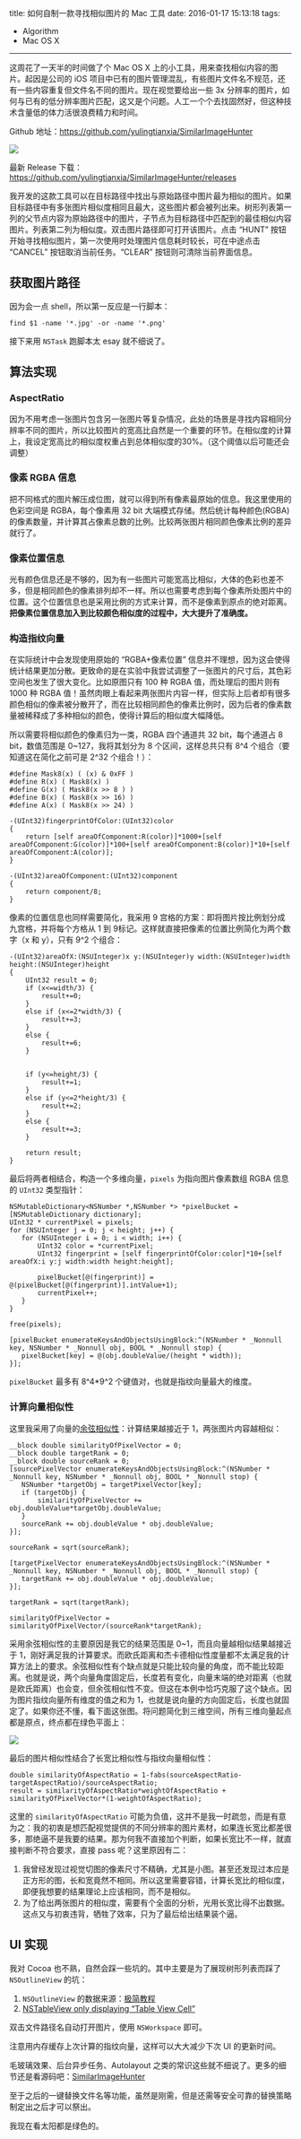 title: 如何自制一款寻找相似图片的 Mac 工具
date: 2016-01-17 15:13:18
tags:

- Algorithm
- Mac OS X

---

这周花了一天半的时间做了个 Mac OS X 上的小工具，用来查找相似内容的图片。起因是公司的 iOS 项目中已有的图片管理混乱，有些图片文件名不规范，还有一些内容重复但文件名不同的图片。现在视觉要给出一些 3x 分辨率的图片，如何与已有的低分辨率图片匹配，这又是个问题。人工一个个去找固然好，但这种技术含量低的体力活很浪费精力和时间。

Github 地址：https://github.com/yulingtianxia/SimilarImageHunter

![](http://7ni3rk.com1.z0.glb.clouddn.com/QQ20160117-2.png)

<!--more-->

最新 Release 下载：https://github.com/yulingtianxia/SimilarImageHunter/releases

我开发的这款工具可以在目标路径中找出与原始路径中图片最为相似的图片。如果目标路径中有多张图片相似度相同且最大，这些图片都会被列出来。树形列表第一列的父节点内容为原始路径中的图片，子节点为目标路径中匹配到的最佳相似内容图片。列表第二列为相似度。双击图片路径即可打开该图片。点击 “HUNT” 按钮开始寻找相似图片，第一次使用时处理图片信息耗时较长，可在中途点击 “CANCEL” 按钮取消当前任务。“CLEAR” 按钮则可清除当前界面信息。

## 获取图片路径
因为会一点 shell，所以第一反应是一行脚本：

```
find $1 -name '*.jpg' -or -name '*.png'
```

接下来用 `NSTask` 跑脚本太 esay 就不细说了。

## 算法实现

### AspectRatio

因为不用考虑一张图片包含另一张图片等复杂情况，此处的场景是寻找内容相同分辨率不同的图片，所以比较图片的宽高比自然是一个重要的环节。在相似度的计算上，我设定宽高比的相似度权重占到总体相似度的30%。（这个阈值以后可能还会调整）

### 像素 RGBA 信息

把不同格式的图片解压成位图，就可以得到所有像素最原始的信息。我这里使用的色彩空间是 RGBA，每个像素用 32 bit 大端模式存储。然后统计每种颜色(RGBA)的像素数量，并计算其占像素总数的比例。比较两张图片相同颜色像素比例的差异就行了。

### 像素位置信息

光有颜色信息还是不够的，因为有一些图片可能宽高比相似，大体的色彩也差不多，但是相同颜色的像素排列却不一样。所以也需要考虑到每个像素所处图片中的位置。这个位置信息也是采用比例的方式来计算，而不是像素到原点的绝对距离。**把像素位置信息加入到比较颜色相似度的过程中，大大提升了准确度。**

### 构造指纹向量

在实际统计中会发现使用原始的 “RGBA+像素位置” 信息并不理想，因为这会使得统计结果更加分散。更致命的是在实验中我尝试调整了一张图片的尺寸后，其色彩空间也发生了很大变化。比如原图只有 100 种 RGBA 值，而处理后的图片则有 1000 种 RGBA 值！虽然肉眼上看起来两张图片内容一样，但实际上后者却有很多颜色相似的像素被分散开了，而在比较相同颜色的像素比例时，因为后者的像素数量被稀释成了多种相似的颜色，使得计算后的相似度大幅降低。

所以需要将相似颜色的像素归为一类，RGBA 四个通道共 32 bit，每个通道占 8 bit，数值范围是 0~127，我将其划分为 8 个区间，这样总共只有 8^4 个组合（要知道这在简化之前可是 2^32 个组合！）：

```
#define Mask8(x) ( (x) & 0xFF )
#define R(x) ( Mask8(x) )
#define G(x) ( Mask8(x >> 8 ) )
#define B(x) ( Mask8(x >> 16) )
#define A(x) ( Mask8(x >> 24) )

-(UInt32)fingerprintOfColor:(UInt32)color
{
    return [self areaOfComponent:R(color)]*1000+[self areaOfComponent:G(color)]*100+[self areaOfComponent:B(color)]*10+[self areaOfComponent:A(color)];
}

-(UInt32)areaOfComponent:(UInt32)component
{
    return component/8;
}
```

像素的位置信息也同样需要简化，我采用 9 宫格的方案：即将图片按比例划分成九宫格，并将每个方格从 1 到 9标记。这样就直接把像素的位置比例简化为两个数字（x 和 y），只有 9^2 个组合：

```
-(UInt32)areaOfX:(NSUInteger)x y:(NSUInteger)y width:(NSUInteger)width height:(NSUInteger)height
{
    UInt32 result = 0;
    if (x<=width/3) {
        result+=0;
    }
    else if (x<=2*width/3) {
        result+=3;
    }
    else {
        result+=6;
    }
    
    
    if (y<=height/3) {
        result+=1;
    }
    else if (y<=2*height/3) {
        result+=2;
    }
    else {
        result+=3;
    }
    
    return result;
}
```

最后将两者相结合，构造一个多维向量，`pixels` 为指向图片像素数组 RGBA 信息的 `UInt32` 类型指针：

```
NSMutableDictionary<NSNumber *,NSNumber *> *pixelBucket = [NSMutableDictionary dictionary];
UInt32 * currentPixel = pixels;
for (NSUInteger j = 0; j < height; j++) {
   for (NSUInteger i = 0; i < width; i++) {
       UInt32 color = *currentPixel;
       UInt32 fingerprint = [self fingerprintOfColor:color]*10+[self areaOfX:i y:j width:width height:height];
       
       pixelBucket[@(fingerprint)] = @(pixelBucket[@(fingerprint)].intValue+1);
       currentPixel++;
   }
}
    
free(pixels);
    
[pixelBucket enumerateKeysAndObjectsUsingBlock:^(NSNumber * _Nonnull key, NSNumber * _Nonnull obj, BOOL * _Nonnull stop) {
   pixelBucket[key] = @(obj.doubleValue/(height * width));
}];
```

`pixelBucket` 最多有 8^4*9^2 个键值对，也就是指纹向量最大的维度。

### 计算向量相似性

这里我采用了向量的[余弦相似性](https://zh.wikipedia.org/wiki/余弦相似性)：计算结果越接近于 1，两张图片内容越相似：

```
__block double similarityOfPixelVector = 0;
__block double targetRank = 0;
__block double sourceRank = 0;
[sourcePixelVector enumerateKeysAndObjectsUsingBlock:^(NSNumber * _Nonnull key, NSNumber * _Nonnull obj, BOOL * _Nonnull stop) {
   NSNumber *targetObj = targetPixelVector[key];
   if (targetObj) {
       similarityOfPixelVector += obj.doubleValue*targetObj.doubleValue;
   }
   sourceRank += obj.doubleValue * obj.doubleValue;
}];
    
sourceRank = sqrt(sourceRank);
    
[targetPixelVector enumerateKeysAndObjectsUsingBlock:^(NSNumber * _Nonnull key, NSNumber * _Nonnull obj, BOOL * _Nonnull stop) {
   targetRank += obj.doubleValue * obj.doubleValue;
}];

targetRank = sqrt(targetRank);
    
similarityOfPixelVector = similarityOfPixelVector/(sourceRank*targetRank);
```

采用余弦相似性的主要原因是我它的结果范围是 0~1，而且向量越相似结果越接近于 1，刚好满足我的计算要求。而欧氏距离和杰卡德相似性度量都不太满足我的计算方法上的要求。余弦相似性有个缺点就是只能比较向量的角度，而不能比较距离。也就是说，两个向量角度固定后，长度若有变化，向量末端的绝对距离（也就是欧氏距离）也会变，但余弦相似性不变。但这在本例中恰巧克服了这个缺点。因为图片指纹向量所有维度的值之和为 1，也就是说向量的方向固定后，长度也就固定了。如果你还不懂，看下面这张图。将问题简化到三维空间，所有三维向量起点都是原点，终点都在绿色平面上：

![](http://7ni3rk.com1.z0.glb.clouddn.com/QQ20160117-3.png)

最后的图片相似性结合了长宽比相似性与指纹向量相似性：

```
double similarityOfAspectRatio = 1-fabs(sourceAspectRatio-targetAspectRatio)/sourceAspectRatio;
result = similarityOfAspectRatio*weightOfAspectRatio + similarityOfPixelVector*(1-weightOfAspectRatio);
```

这里的 `similarityOfAspectRatio` 可能为负值，这并不是我一时疏忽，而是有意为之：我的初衷是想匹配视觉提供的不同分辨率的图片素材，如果连长宽比都差很多，那绝逼不是我要的结果。那为何我不直接加个判断，如果长宽比不一样，就直接判断不符合要求，直接 pass 呢？这里原因有二：

1. 我曾经发现过视觉切图的像素尺寸不精确，尤其是小图。甚至还发现过本应是正方形的图，长和宽竟然不相同。所以这里需要容错，计算长宽比的相似度，即便我想要的结果理论上应该相同，而不是相似。
2. 为了给出两张图片的相似度，需要有个全面的分析，光用长宽比得不出数据。这点又与初衷违背，牺牲了效率，只为了最后给出结果装个逼。

## UI 实现

我对 Cocoa 也不熟，自然会踩一些坑的。其中主要是为了展现树形列表而踩了 `NSOutlineView` 的坑：

1. `NSOutlineView` 的数据来源：[极简教程](http://stackoverflow.com/questions/6664898/nsoutlineview-example)
2. [NSTableView only displaying “Table View Cell”](http://stackoverflow.com/questions/7533682/nstableview-only-displaying-table-view-cell)

双击文件路径名自动打开图片，使用 `NSWorkspace` 即可。

注意用内存缓存上次计算的指纹向量，这样可以大大减少下次 UI 的更新时间。

毛玻璃效果、后台异步任务、Autolayout 之类的常识这些就不细说了。更多的细节还是看源码吧：[SimilarImageHunter](https://github.com/yulingtianxia/SimilarImageHunter)

至于之后的一键替换文件名等功能，虽然是刚需，但是还需等安全可靠的替换策略制定出之后才可以祭出。

我现在看太阳都是绿色的。